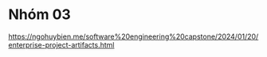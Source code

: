 # Nhóm 03
https://ngohuybien.me/software%20engineering%20capstone/2024/01/20/enterprise-project-artifacts.html
